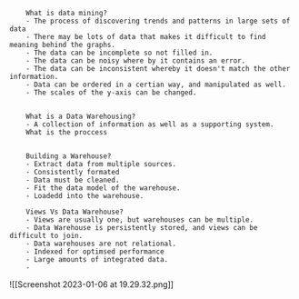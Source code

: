 		What is data mining?
		- The process of discovering trends and patterns in large sets of data
		- There may be lots of data that makes it difficult to find meaning behind the graphs.
		- The data can be incomplete so not filled in.
		- The data can be noisy where by it contains an error.
		- The data can be inconsistent whereby it doesn't match the other information.
		- Data can be ordered in a certian way, and manipulated as well. 
		- The scales of the y-axis can be changed.


		What is a Data Warehousing?
		- A collection of information as well as a supporting system.
		What is the proccess 


		Building a Warehouse?
		- Extract data from multiple sources.
		- Consistently formated
		- Data must be cleaned.
		- Fit the data model of the warehouse.
		- Loadedd into the warehouse.

		Views Vs Data Warehouse?
		- Views are usually one, but warehouses can be multiple.
		- Data Warehouse is persistently stored, and views can be difficult to join.
		- Data warehouses are not relational.
		- Indexed for optimsed performance
		- Large amounts of integrated data.
		- 



![[Screenshot 2023-01-06 at 19.29.32.png]]